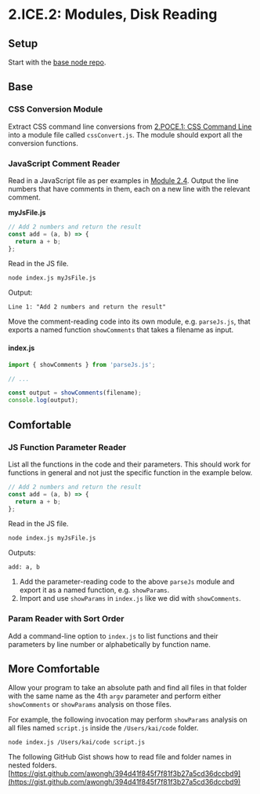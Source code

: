 # 2.ICE.2: Modules, Disk Reading

## Setup

Start with the [base node repo](https://github.com/rocketacademy/base-node-bootcamp).

## Base

### CSS Conversion Module

Extract CSS command line conversions from [2.POCE.1: CSS Command Line](../2.poce-post-class-exercises/2.poce.1-css-command-line.md) into a module file called `cssConvert.js`. The module should export all the conversion functions.

### JavaScript Comment Reader

Read in a JavaScript file as per examples in [Module 2.4](../2.4-disk-reading.md#basic-example). Output the line numbers that have comments in them, each on a new line with the relevant comment.

**myJsFile.js**

```javascript
// Add 2 numbers and return the result
const add = (a, b) => {
  return a + b;
};
```

Read in the JS file.

```text
node index.js myJsFile.js
```

Output:

```text
Line 1: "Add 2 numbers and return the result"
```

Move the comment-reading code into its own module, e.g. `parseJs.js`, that exports a named function `showComments` that takes a filename as input. 

#### index.js

```javascript
import { showComments } from 'parseJs.js';

// ...

const output = showComments(filename);
console.log(output);
```

## Comfortable

### JS Function Parameter Reader

List all the functions in the code and their parameters. This should work for functions in general and not just the specific function in the example below.

```javascript
// Add 2 numbers and return the result
const add = (a, b) => {
  return a + b;
};
```

Read in the JS file.

```text
node index.js myJsFile.js
```

Outputs:

```text
add: a, b
```

1. Add the parameter-reading code to the above `parseJs` module and export it as a named function, e.g. `showParams`.
2. Import and use `showParams` in `index.js` like we did with `showComments`.

### Param Reader with Sort Order

Add a command-line option to `index.js` to list functions and their parameters by line number or alphabetically by function name.

## More Comfortable

Allow your program to take an absolute path and find all files in that folder with the same name as the 4th `argv` parameter and perform either `showComments` or `showParams` analysis on those files.

For example, the following invocation may perform `showParams` analysis on all files named `script.js` inside the `/Users/kai/code` folder.

```text
node index.js /Users/kai/code script.js
```

The following GitHub Gist shows how to read file and folder names in nested folders. [https://gist.github.com/awongh/394d41f845f7f81f3b27a5cd36dccbd9](https://gist.github.com/awongh/394d41f845f7f81f3b27a5cd36dccbd9)


